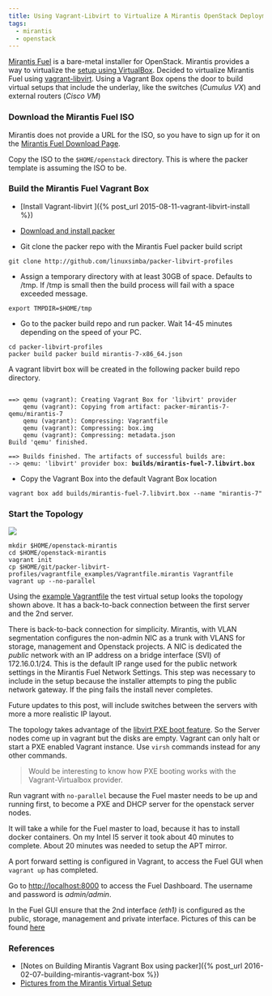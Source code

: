 ```yaml
---
title: Using Vagrant-Libvirt to Virtualize A Mirantis OpenStack Deployment
tags:
  - mirantis
  - openstack
---
```


[Mirantis Fuel](https://wiki.openstack.org/wiki/Fuel) is a bare-metal installer
for OpenStack. Mirantis provides a way to virtualize the [setup using
VirtualBox](https://docs.mirantis.com/openstack/fuel/fuel-6.1/virtualbox.html).
Decided to virtualize Mirantis Fuel using
[vagrant-libvirt](https://github.com/pradels/vagrant-libvirt). Using a Vagrant
Box  opens the
door to build virtual setups that include the underlay, like the switches (_Cumulus VX_) and
external routers (_Cisco VM_)

### Download the Mirantis Fuel ISO
Mirantis does not provide a URL for the ISO, so you have to sign up for it on
the [Mirantis Fuel Download
Page](https://software.mirantis.com/openstack-download-form/).

Copy the ISO to the ``$HOME/openstack`` directory. This is where the packer
template is assuming the ISO to be.

### Build the Mirantis Fuel Vagrant Box

* [Install Vagrant-libvirt ]({% post_url 2015-08-11-vagrant-libvirt-install %})

* [Download and install packer](https://www.packer.io/intro/getting-started/setup.html)

* Git clone the packer repo with the Mirantis Fuel packer build script


```
git clone http://github.com/linuxsimba/packer-libvirt-profiles
```

* Assign a temporary directory with at least 30GB of space. Defaults to /tmp. If
/tmp is small then the build process will fail with a space exceeded message.

```
export TMPDIR=$HOME/tmp
```

* Go to the packer build repo and run packer. Wait 14-45 minutes depending on
the speed of your PC.

```
cd packer-libvirt-profiles
packer build packer build mirantis-7-x86_64.json
```

A vagrant libvirt box will be created in the following packer build repo
directory.


<pre><code>
==> qemu (vagrant): Creating Vagrant Box for 'libvirt' provider
    qemu (vagrant): Copying from artifact: packer-mirantis-7-qemu/mirantis-7
    qemu (vagrant): Compressing: Vagrantfile
    qemu (vagrant): Compressing: box.img
    qemu (vagrant): Compressing: metadata.json
Build 'qemu' finished.

==> Builds finished. The artifacts of successful builds are:
--> qemu: 'libvirt' provider box: <strong>builds/mirantis-fuel-7.libvirt.box</strong>
</code></pre>


* Copy the Vagrant Box into the default Vagrant Box location


```
vagrant box add builds/mirantis-fuel-7.libvirt.box --name "mirantis-7"
```


### Start the Topology


<img src='/svgs/mirantis-openstack10.svg'/>



```
mkdir $HOME/openstack-mirantis
cd $HOME/openstack-mirantis
vagrant init
cp $HOME/git/packer-libvirt-profiles/vagrantfile_examples/Vagrantfile.mirantis Vagrantfile
vagrant up --no-parallel
```


Using the [example
Vagrantfile](http://github.com/linuxsimba/packer-libvirt-profiles/blob/master/vagrantfile_examples/Vagrantfile.mirantis)
the test virtual setup looks the topology shown above.
It has a back-to-back connection between the first server and the 2nd server.

There is back-to-back connection for simplicity. Mirantis,  with VLAN
segmentation configures the non-admin NIC as a trunk with VLANS for storage,
management and Openstack projects.  A NIC is dedicated the _public_ network with
an IP address on a bridge interface (SVI) of 172.16.0.1/24. This is the default IP range used for
the public network settings in the Mirantis Fuel Network Settings. This step was
necessary to include in the setup because the installer attempts to ping the
public network gateway. If the ping fails the install never completes.

Future updates to this post, will include switches
between the servers with more a more realistic IP layout.

The topology takes advantage of the [libvirt PXE boot
feature](https://libvirt.org/formatdomain.html#elementsNICSBoot). So the Server
nodes come up in vagrant but the disks are empty. Vagrant can only halt or start
a PXE enabled Vagrant instance. Use ``virsh`` commands instead for any other
commands.

> Would be interesting to know how PXE booting works with the Vagrant-Virtualbox provider.

Run vagrant with ``no-parallel`` because the Fuel master needs to be up and
running first, to become a PXE and DHCP server for the openstack server nodes.

It will take a while for the Fuel master to load, because it has to install
docker containers. On my Intel I5 server it took about 40 minutes to complete.
About 20 minutes was needed to setup the APT mirror.

A port forward setting is configured in Vagrant, to access the Fuel GUI when
``vagrant up`` has completed.

Go to [http://localhost:8000](http://localhost:8000) to access the Fuel
Dashboard.
The username and password is _admin/admin_.

In the Fuel GUI ensure that the 2nd interface _(eth1)_ is configured as the public,
storage, management and private interface. Pictures of this can be found [here](/mirantis_pics.html)


### References

* [Notes on Building Mirantis Vagrant Box using packer]({% post_url 2016-02-07-building-mirantis-vagrant-box %})
* [Pictures from the Mirantis Virtual Setup](/mirantis_pics.html)
